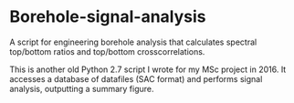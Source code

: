 # Borehole-signal-analysis
A script for engineering borehole analysis that calculates spectral top/bottom ratios and top/bottom crosscorrelations.

This is another old Python 2.7 script I wrote for my MSc project in 2016. It accesses a database of datafiles (SAC format) and performs signal analysis, outputting a summary figure.
